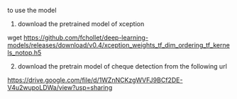 to use the model 

1. download the pretrained model of xception

wget https://github.com/fchollet/deep-learning-models/releases/download/v0.4/xception_weights_tf_dim_ordering_tf_kernels_notop.h5

2. download the pretrain model of cheque detection from the following url

https://drive.google.com/file/d/1WZnNCKzgWVFJ9BCf2DE-V4u2wupoLDWa/view?usp=sharing
